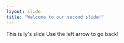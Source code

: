 ```yaml
---
layout: slide
title: "Welcome to our second slide!"
---
```

This is ly's slide
Use the left arrow to go back!
